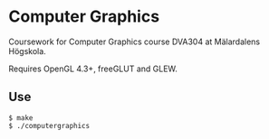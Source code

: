 # Computer Graphics

Coursework for Computer Graphics course DVA304 at Mälardalens Högskola.

Requires OpenGL 4.3+, freeGLUT and GLEW.

## Use

```
$ make
$ ./computergraphics
```
